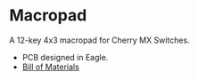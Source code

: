 # Macropad

A 12-key 4x3 macropad for Cherry MX Switches.

* PCB designed in Eagle.
* [Bill of Materials](BOM.md)